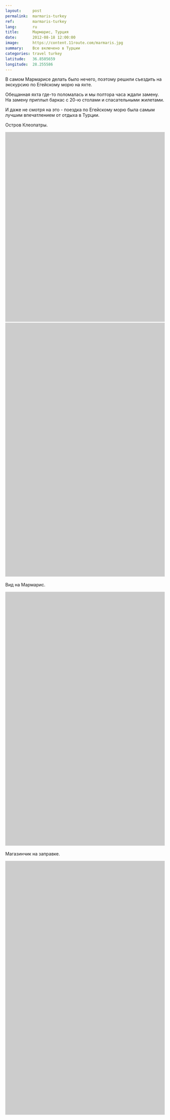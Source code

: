 ```yaml
---
layout:     post
permalink:  marmaris-turkey
ref:        marmaris-turkey
lang:       ru
title:      Мармарис, Турция
date:       2012-08-18 12:00:00
image:      https://content.11route.com/marmaris.jpg
summary:    Все включено в Турции
categories: travel turkey
latitude:   36.8505659
longitude:  28.255586
---
```


В самом Мармарисе делать было нечего, поэтому решили съездить на экскурсию по Егейскому морю на яхте.

Обещанная яхта где-то поломалась и мы полтора часа ждали замену. На замену приплыл баркас с 20-ю столами и спасательными жилетами.

И даже не смотря на это - поездка по Егейскому морю была самым лучшим впечатлением от отдыха в Турции.

Остров Клеопатры.

<a href="https://www.flickr.com/photos/118782975@N05/12861964693/" title="2012-08-18 13.09.55 by elevenroute, on Flickr"><img src="/images/bg.png" data-src="https://farm8.staticflickr.com/7402/12861964693_cd502af4ff_b.jpg" width="800" height="598" alt="2012-08-18 13.09.55"></a>
<a href="https://www.flickr.com/photos/118782975@N05/12862590144/" title="2012-08-18 13.03.37 by elevenroute, on Flickr"><img src="/images/bg.png" data-src="https://farm8.staticflickr.com/7351/12862590144_72e6c28196_b.jpg" width="598" height="800" alt="2012-08-18 13.03.37"></a>

Вид на Мармарис.

<a href="https://www.flickr.com/photos/118782975@N05/12862602984/" title="2012-08-14 09.33.42 by elevenroute, on Flickr"><img src="/images/bg.png" data-src="https://farm8.staticflickr.com/7422/12862602984_08059cd931_b.jpg" width="598" height="800" alt="2012-08-14 09.33.42"></a>

Магазинчик на заправке.

<a href="https://www.flickr.com/photos/118782975@N05/12862619504/" title="2012-08-14 08.59.34 by elevenroute, on Flickr"><img src="/images/bg.png" data-src="https://farm4.staticflickr.com/3668/12862619504_b49afb1063_b.jpg" width="598" height="800" alt="2012-08-14 08.59.34"></a>
